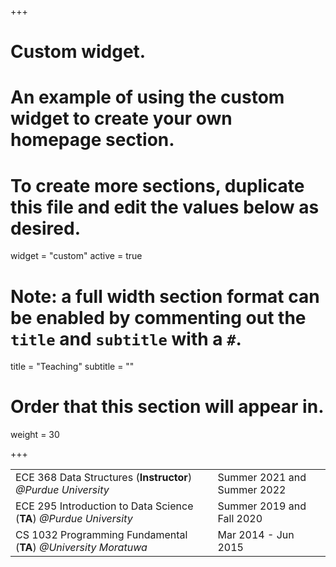 +++
# Custom widget.
# An example of using the custom widget to create your own homepage section.
# To create more sections, duplicate this file and edit the values below as desired.
widget = "custom"
active = true

# Note: a full width section format can be enabled by commenting out the `title` and `subtitle` with a `#`.
title = "Teaching"
subtitle = ""

# Order that this section will appear in.
weight = 30

+++

| | |
|--|--|
|ECE 368 Data Structures (**Instructor**) _@Purdue University_|Summer 2021 and Summer 2022|
|ECE 295 Introduction to Data Science (**TA**) _@Purdue University_|Summer 2019 and Fall 2020|
|CS 1032 Programming Fundamental (**TA**) _@University Moratuwa_|Mar 2014 - Jun 2015|